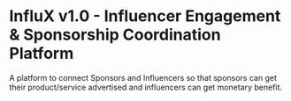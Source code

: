 # InfluX v1.0 - Influencer Engagement & Sponsorship Coordination Platform
A platform to connect Sponsors and Influencers so that sponsors can get their product/service advertised and influencers can get monetary benefit.
